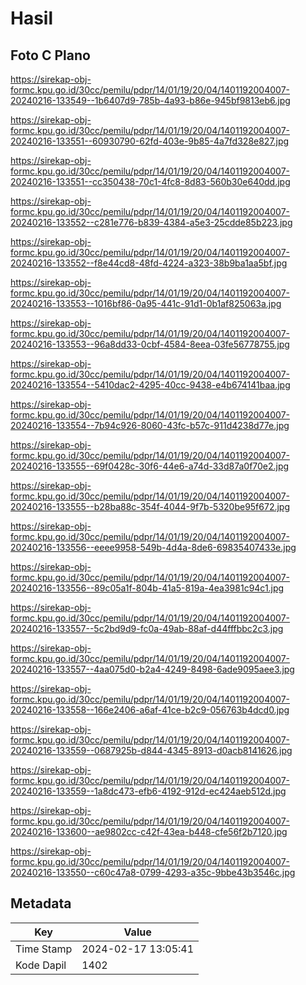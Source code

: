 # Hasil

## Foto C Plano

https://sirekap-obj-formc.kpu.go.id/30cc/pemilu/pdpr/14/01/19/20/04/1401192004007-20240216-133549--1b6407d9-785b-4a93-b86e-945bf9813eb6.jpg

https://sirekap-obj-formc.kpu.go.id/30cc/pemilu/pdpr/14/01/19/20/04/1401192004007-20240216-133551--60930790-62fd-403e-9b85-4a7fd328e827.jpg

https://sirekap-obj-formc.kpu.go.id/30cc/pemilu/pdpr/14/01/19/20/04/1401192004007-20240216-133551--cc350438-70c1-4fc8-8d83-560b30e640dd.jpg

https://sirekap-obj-formc.kpu.go.id/30cc/pemilu/pdpr/14/01/19/20/04/1401192004007-20240216-133552--c281e776-b839-4384-a5e3-25cdde85b223.jpg

https://sirekap-obj-formc.kpu.go.id/30cc/pemilu/pdpr/14/01/19/20/04/1401192004007-20240216-133552--f8e44cd8-48fd-4224-a323-38b9ba1aa5bf.jpg

https://sirekap-obj-formc.kpu.go.id/30cc/pemilu/pdpr/14/01/19/20/04/1401192004007-20240216-133553--1016bf86-0a95-441c-91d1-0b1af825063a.jpg

https://sirekap-obj-formc.kpu.go.id/30cc/pemilu/pdpr/14/01/19/20/04/1401192004007-20240216-133553--96a8dd33-0cbf-4584-8eea-03fe56778755.jpg

https://sirekap-obj-formc.kpu.go.id/30cc/pemilu/pdpr/14/01/19/20/04/1401192004007-20240216-133554--5410dac2-4295-40cc-9438-e4b674141baa.jpg

https://sirekap-obj-formc.kpu.go.id/30cc/pemilu/pdpr/14/01/19/20/04/1401192004007-20240216-133554--7b94c926-8060-43fc-b57c-911d4238d77e.jpg

https://sirekap-obj-formc.kpu.go.id/30cc/pemilu/pdpr/14/01/19/20/04/1401192004007-20240216-133555--69f0428c-30f6-44e6-a74d-33d87a0f70e2.jpg

https://sirekap-obj-formc.kpu.go.id/30cc/pemilu/pdpr/14/01/19/20/04/1401192004007-20240216-133555--b28ba88c-354f-4044-9f7b-5320be95f672.jpg

https://sirekap-obj-formc.kpu.go.id/30cc/pemilu/pdpr/14/01/19/20/04/1401192004007-20240216-133556--eeee9958-549b-4d4a-8de6-69835407433e.jpg

https://sirekap-obj-formc.kpu.go.id/30cc/pemilu/pdpr/14/01/19/20/04/1401192004007-20240216-133556--89c05a1f-804b-41a5-819a-4ea3981c94c1.jpg

https://sirekap-obj-formc.kpu.go.id/30cc/pemilu/pdpr/14/01/19/20/04/1401192004007-20240216-133557--5c2bd9d9-fc0a-49ab-88af-d44fffbbc2c3.jpg

https://sirekap-obj-formc.kpu.go.id/30cc/pemilu/pdpr/14/01/19/20/04/1401192004007-20240216-133557--4aa075d0-b2a4-4249-8498-6ade9095aee3.jpg

https://sirekap-obj-formc.kpu.go.id/30cc/pemilu/pdpr/14/01/19/20/04/1401192004007-20240216-133558--166e2406-a6af-41ce-b2c9-056763b4dcd0.jpg

https://sirekap-obj-formc.kpu.go.id/30cc/pemilu/pdpr/14/01/19/20/04/1401192004007-20240216-133559--0687925b-d844-4345-8913-d0acb8141626.jpg

https://sirekap-obj-formc.kpu.go.id/30cc/pemilu/pdpr/14/01/19/20/04/1401192004007-20240216-133559--1a8dc473-efb6-4192-912d-ec424aeb512d.jpg

https://sirekap-obj-formc.kpu.go.id/30cc/pemilu/pdpr/14/01/19/20/04/1401192004007-20240216-133600--ae9802cc-c42f-43ea-b448-cfe56f2b7120.jpg

https://sirekap-obj-formc.kpu.go.id/30cc/pemilu/pdpr/14/01/19/20/04/1401192004007-20240216-133550--c60c47a8-0799-4293-a35c-9bbe43b3546c.jpg


## Metadata

| Key        | Value               |
| ---------- | ------------------- |
| Time Stamp | 2024-02-17 13:05:41 |
| Kode Dapil | 1402                |



